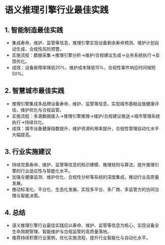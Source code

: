 # 语义推理引擎行业最佳实践

## 1. 智能制造最佳实践

- 集成寿命、维护、监管等信息，推理引擎实现设备剩余寿命预测、维护计划自动生成、合规性风险预警。
- 实施流程：数据采集→推理引擎分析→维护/合规建议生成→业务系统执行→反馈优化。
- 成效：设备故障率降低20%，维护成本降低15%，合规性事件响应时间缩短50%。

## 2. 智慧城市最佳实践

- 推理引擎集成多品牌设备寿命、维护、监管等信息，实现城市基础设施健康评估、维护优化与合规监管。
- 实施流程：多源数据接入→推理引擎推理→维护/合规建议推送→城市管理系统执行→持续优化。
- 成效：城市设备健康指数提升，维护资源利用率提升，合规性管理自动化水平大幅提高。

## 3. 行业实施建议

- 持续完善寿命、维护、监管等信息的知识建模、推理规则与算法，提升推理引擎的行业适应性与智能化水平。
- 加强与健康监测、维护优化、合规性分析等系统的深度集成，推动行业高质量发展。
- 推动标准化、平台化、生态化发展，实现多平台、多厂商、多监管方的协同治理与智能决策。

## 4. 总结

- 语义推理引擎行业最佳实践应以寿命、维护、监管等信息为核心，实现设备全生命周期管理、智能维护与合规监管的高质量落地。
- 推荐持续积累行业案例，优化实施流程，提升行业智能化与自动化水平。
